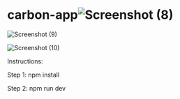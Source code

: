 # carbon-app![Screenshot (8)](https://github.com/murasandev/carbon-app/assets/82681981/0c76146f-c397-4106-83a1-1d9b80ee1932)

![Screenshot (9)](https://github.com/murasandev/carbon-app/assets/82681981/1c579d8c-a91b-4092-9614-f6e008d90789)


![Screenshot (10)](https://github.com/murasandev/carbon-app/assets/82681981/2cb88fee-5dc1-4493-913f-ed7782f1c6e2)

Instructions:

Step 1: npm install

Step 2: npm run dev
